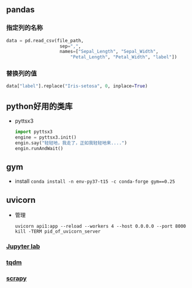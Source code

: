 ## pandas
### 指定列的名称
```python
data = pd.read_csv(file_path, 
                    sep=",", 
                    names=["Sepal_Length", "Sepal_Width",
                        "Petal_Length", "Petal_Width", "label"])
```
### 替换列的值
```python
data["label"].replace("Iris-setosa", 0, inplace=True)
```

## python好用的类库
- pyttsx3
    ```python
    import pyttsx3
    engine = pyttsx3.init()
    engin.say("轻轻地，我走了，正如我轻轻地来....")
    engin.runAndWait()
    ```



## gym

- install
  ```conda install -n env-py37-t15 -c conda-forge gym==0.25```

## uvicorn
- 管理
    ```shell
    uvicorn api1:app --reload --workers 4 --host 0.0.0.0 --port 8000
    kill -TERM pid_of_uvicorn_server
    ```

### [Jupyter lab](./python/jupyterlab.md)
### [tqdm](./python/tqdm.md)
### [scrapy](./python/scrapy.md)





